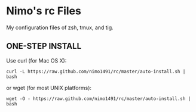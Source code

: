 # Nimo's rc Files

My configuration files of zsh, tmux, and tig.

## ONE-STEP INSTALL

Use curl (for Mac OS X):

    curl -L https://raw.github.com/nimo1491/rc/master/auto-install.sh | bash

or wget (for most UNIX platforms):

    wget -O - https://raw.github.com/nimo1491/rc/master/auto-install.sh | bash
